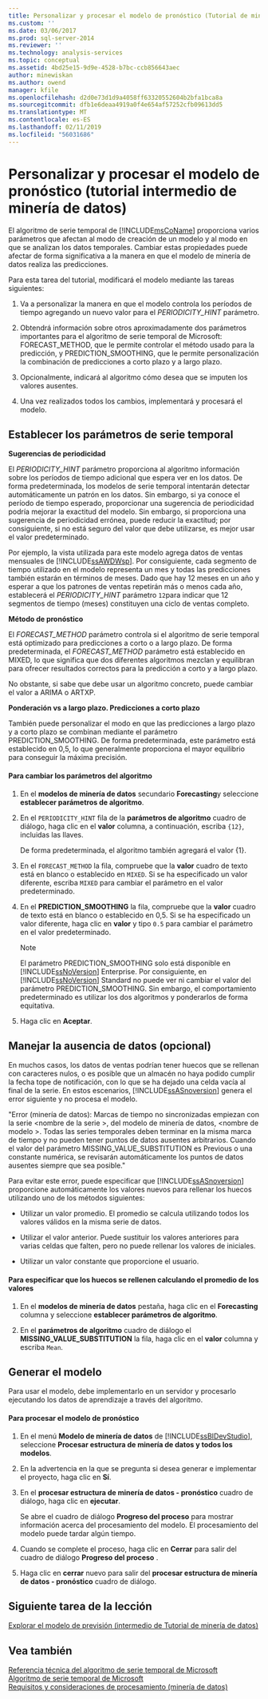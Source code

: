 ```yaml
---
title: Personalizar y procesar el modelo de pronóstico (Tutorial de minería de datos intermedios) | Microsoft Docs
ms.custom: ''
ms.date: 03/06/2017
ms.prod: sql-server-2014
ms.reviewer: ''
ms.technology: analysis-services
ms.topic: conceptual
ms.assetid: 4bd25e15-9d9e-4528-b7bc-ccb856643aec
author: minewiskan
ms.author: owend
manager: kfile
ms.openlocfilehash: d2d0e73d1d9a4058ff63320552604b2bfa1bca8a
ms.sourcegitcommit: dfb1e6deaa4919a0f4e654af57252cfb09613dd5
ms.translationtype: MT
ms.contentlocale: es-ES
ms.lasthandoff: 02/11/2019
ms.locfileid: "56031686"
---
```

# <a name="customizing-and-processing-the-forecasting-model-intermediate-data-mining-tutorial"></a>Personalizar y procesar el modelo de pronóstico (tutorial intermedio de minería de datos)
  El algoritmo de serie temporal de [!INCLUDE[msCoName](../includes/msconame-md.md)] proporciona varios parámetros que afectan al modo de creación de un modelo y al modo en que se analizan los datos temporales. Cambiar estas propiedades puede afectar de forma significativa a la manera en que el modelo de minería de datos realiza las predicciones.  
  
 Para esta tarea del tutorial, modificará el modelo mediante las tareas siguientes:  
  
1.  Va a personalizar la manera en que el modelo controla los períodos de tiempo agregando un nuevo valor para el *PERIODICITY_HINT* parámetro.  
  
2.  Obtendrá información sobre otros aproximadamente dos parámetros importantes para el algoritmo de serie temporal de Microsoft: FORECAST_METHOD, que le permite controlar el método usado para la predicción, y PREDICTION_SMOOTHING, que le permite personalización la combinación de predicciones a corto plazo y a largo plazo.  
  
3.  Opcionalmente, indicará al algoritmo cómo desea que se imputen los valores ausentes.  
  
4.  Una vez realizados todos los cambios, implementará y procesará el modelo.  
  
## <a name="setting-time-series-parameters"></a>Establecer los parámetros de serie temporal  
 **Sugerencias de periodicidad**  
  
 El *PERIODICITY_HINT* parámetro proporciona al algoritmo información sobre los períodos de tiempo adicional que espera ver en los datos. De forma predeterminada, los modelos de serie temporal intentarán detectar automáticamente un patrón en los datos. Sin embargo, si ya conoce el período de tiempo esperado, proporcionar una sugerencia de periodicidad podría mejorar la exactitud del modelo. Sin embargo, si proporciona una sugerencia de periodicidad errónea, puede reducir la exactitud; por consiguiente, si no está seguro del valor que debe utilizarse, es mejor usar el valor predeterminado.  
  
 Por ejemplo, la vista utilizada para este modelo agrega datos de ventas mensuales de [!INCLUDE[ssAWDWsp](../includes/ssawdwsp-md.md)]. Por consiguiente, cada segmento de tiempo utilizado en el modelo representa un mes y todas las predicciones también estarán en términos de meses. Dado que hay 12 meses en un año y esperar a que los patrones de ventas repetirán más o menos cada año, establecerá el *PERIODICITY_HINT* parámetro `12`para indicar que 12 segmentos de tiempo (meses) constituyen una ciclo de ventas completo.  
  
 **Método de pronóstico**  
  
 El *FORECAST_METHOD* parámetro controla si el algoritmo de serie temporal está optimizado para predicciones a corto o a largo plazo. De forma predeterminada, el *FORECAST_METHOD* parámetro está establecido en MIXED, lo que significa que dos diferentes algoritmos mezclan y equilibran para ofrecer resultados correctos para la predicción a corto y a largo plazo.  
  
 No obstante, si sabe que debe usar un algoritmo concreto, puede cambiar el valor a ARIMA o ARTXP.  
  
 **Ponderación vs a largo plazo. Predicciones a corto plazo**  
  
 También puede personalizar el modo en que las predicciones a largo plazo y a corto plazo se combinan mediante el parámetro PREDICTION_SMOOTHING. De forma predeterminada, este parámetro está establecido en 0,5, lo que generalmente proporciona el mayor equilibrio para conseguir la máxima precisión.  
  
#### <a name="to-change-the-algorithm-parameters"></a>Para cambiar los parámetros del algoritmo  
  
1.  En el **modelos de minería de datos** secundario **Forecasting**y seleccione **establecer parámetros de algoritmo**.  
  
2.  En el `PERIODICITY_HINT` fila de la **parámetros de algoritmo** cuadro de diálogo, haga clic en el **valor** columna, a continuación, escriba `{12}`, incluidas las llaves.  
  
     De forma predeterminada, el algoritmo también agregará el valor {1}.  
  
3.  En el `FORECAST_METHOD` la fila, compruebe que la **valor** cuadro de texto está en blanco o establecido en `MIXED`. Si se ha especificado un valor diferente, escriba `MIXED` para cambiar el parámetro en el valor predeterminado.  
  
4.  En el **PREDICTION_SMOOTHING** la fila, compruebe que la **valor** cuadro de texto está en blanco o establecido en 0,5. Si se ha especificado un valor diferente, haga clic en **valor** y tipo `0.5` para cambiar el parámetro en el valor predeterminado.  
  
    > [!NOTE]  
    >  El parámetro PREDICTION_SMOOTHING solo está disponible en [!INCLUDE[ssNoVersion](../includes/ssnoversion-md.md)] Enterprise. Por consiguiente, en [!INCLUDE[ssNoVersion](../includes/ssnoversion-md.md)] Standard no puede ver ni cambiar el valor del parámetro PREDICTION_SMOOTHING. Sin embargo, el comportamiento predeterminado es utilizar los dos algoritmos y ponderarlos de forma equitativa.  
  
5.  Haga clic en **Aceptar**.  
  
## <a name="handling-missing-data-optional"></a>Manejar la ausencia de datos (opcional)  
 En muchos casos, los datos de ventas podrían tener huecos que se rellenan con caracteres nulos, o es posible que un almacén no haya podido cumplir la fecha tope de notificación, con lo que se ha dejado una celda vacía al final de la serie. En estos escenarios, [!INCLUDE[ssASnoversion](../includes/ssasnoversion-md.md)] genera el error siguiente y no procesa el modelo.  
  
 "Error (minería de datos): Marcas de tiempo no sincronizadas empiezan con la serie \<nombre de la serie >, del modelo de minería de datos, \<nombre de modelo >. Todas las series temporales deben terminar en la misma marca de tiempo y no pueden tener puntos de datos ausentes arbitrarios. Cuando el valor del parámetro MISSING_VALUE_SUBSTITUTION es Previous o una constante numérica, se revisarán automáticamente los puntos de datos ausentes siempre que sea posible."  
  
 Para evitar este error, puede especificar que [!INCLUDE[ssASnoversion](../includes/ssasnoversion-md.md)] proporcione automáticamente los valores nuevos para rellenar los huecos utilizando uno de los métodos siguientes:  
  
-   Utilizar un valor promedio. El promedio se calcula utilizando todos los valores válidos en la misma serie de datos.  
  
-   Utilizar el valor anterior. Puede sustituir los valores anteriores para varias celdas que falten, pero no puede rellenar los valores de iniciales.  
  
-   Utilizar un valor constante que proporcione el usuario.  
  
#### <a name="to-specify-that-gaps-be-filled-by-averaging-values"></a>Para especificar que los huecos se rellenen calculando el promedio de los valores  
  
1.  En el **modelos de minería de datos** pestaña, haga clic en el **Forecasting** columna y seleccione **establecer parámetros de algoritmo**.  
  
2.  En el **parámetros de algoritmo** cuadro de diálogo el **MISSING_VALUE_SUBSTITUTION** la fila, haga clic en el **valor** columna y escriba `Mean`.  
  
## <a name="build-the-model"></a>Generar el modelo  
 Para usar el modelo, debe implementarlo en un servidor y procesarlo ejecutando los datos de aprendizaje a través del algoritmo.  
  
#### <a name="to-process-the-forecasting-model"></a>Para procesar el modelo de pronóstico  
  
1.  En el menú **Modelo de minería de datos** de [!INCLUDE[ssBIDevStudio](../includes/ssbidevstudio-md.md)], seleccione **Procesar estructura de minería de datos y todos los modelos**.  
  
2.  En la advertencia en la que se pregunta si desea generar e implementar el proyecto, haga clic en **Sí**.  
  
3.  En el **procesar estructura de minería de datos - pronóstico** cuadro de diálogo, haga clic en **ejecutar**.  
  
     Se abre el cuadro de diálogo **Progreso del proceso** para mostrar información acerca del procesamiento del modelo. El procesamiento del modelo puede tardar algún tiempo.  
  
4.  Cuando se complete el proceso, haga clic en **Cerrar** para salir del cuadro de diálogo **Progreso del proceso** .  
  
5.  Haga clic en **cerrar** nuevo para salir del **procesar estructura de minería de datos - pronóstico** cuadro de diálogo.  
  
## <a name="next-task-in-lesson"></a>Siguiente tarea de la lección  
 [Explorar el modelo de previsión &#40;intermedio de Tutorial de minería de datos&#41;](../../2014/tutorials/exploring-the-forecasting-model-intermediate-data-mining-tutorial.md)  
  
## <a name="see-also"></a>Vea también  
 [Referencia técnica del algoritmo de serie temporal de Microsoft](../../2014/analysis-services/data-mining/microsoft-time-series-algorithm-technical-reference.md)   
 [Algoritmo de serie temporal de Microsoft](../../2014/analysis-services/data-mining/microsoft-time-series-algorithm.md)   
 [Requisitos y consideraciones de procesamiento &#40;minería de datos&#41;](../../2014/analysis-services/data-mining/processing-requirements-and-considerations-data-mining.md)  
  
  

